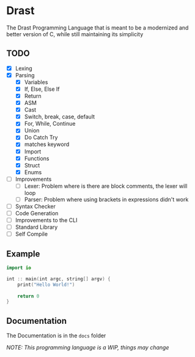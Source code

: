 # Drast

The Drast Programming Language that is meant to be a modernized and better version of C, while still maintaining its
simplicity

## TODO

- [x] Lexing
- [x] Parsing
    - [x] Variables
    - [x] If, Else, Else If
    - [x] Return
    - [x] ASM
    - [x] Cast
    - [x] Switch, break, case, default
    - [x] For, While, Continue
    - [x] Union
    - [x] Do Catch Try
    - [x] matches keyword
    - [x] Import
    - [x] Functions
    - [x] Struct
    - [x] Enums
- [ ] Improvements
  - [ ] Lexer: Problem where is there are block comments, the lexer will loop
  - [ ] Parser: Problem where using brackets in expressions didn't work
- [ ] Syntax Checker
- [ ] Code Generation
- [ ] Improvements to the CLI
- [ ] Standard Library
- [ ] Self Compile

## Example

```swift
import io

int :: main(int argc, string[] argv) {
    print("Hello World!")
    
    return 0
}
```

## Documentation

The Documentation is in the `docs` folder

_NOTE: This programming language is a WIP, things may change_